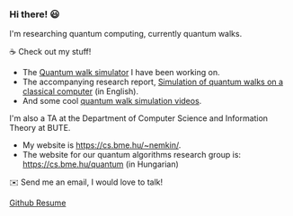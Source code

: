 ### Hi there! :smiley:

I'm researching quantum computing, currently quantum walks.

:coffee: Check out my stuff!

- The [Quantum walk simulator](https://github.com/nemkin/quantum) I have been working on.
- The accompanying research report, [Simulation of quantum walks on a classical computer](https://github.com/nemkin/tdk/blob/main/thesis.pdf) (in English).
- And some cool [quantum walk simulation videos](https://nemk.in/quantum).

I'm also a TA at the Department of Computer Science and Information Theory at BUTE.

- My website is https://cs.bme.hu/~nemkin/.
- The website for our quantum algorithms research group is: https://cs.bme.hu/quantum (in Hungarian)

:envelope: Send me an email, I would love to talk!

[Github Resume](https://resume.github.io/?nemkin)
